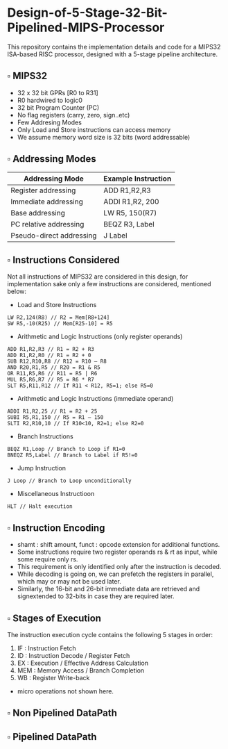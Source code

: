 # Design-of-5-Stage-32-Bit-Pipelined-MIPS-Processor
This repository contains the implementation details and code for a MIPS32 ISA-based RISC processor, designed with a 5-stage pipeline architecture.

## ▫️ MIPS32  
- 32 x 32 bit GPRs [R0 to R31]  
- R0 hardwired to logic0  
- 32 bit Program Counter (PC)  
- No flag registers (carry, zero, sign..etc)  
- Few Addresing Modes  
- Only Load and Store instructions can access memory  
- We assume memory word size is 32 bits (word addressable)  
## ▫️ Addressing Modes  
| Addressing Mode | Example Instruction |
| -------------- | -------------------------------------------------------------------------------------------------------------------------------------------------------------------- |
| Register addressing | ADD R1,R2,R3      |
| Immediate addressing | ADDI R1,R2, 200       |
| Base addressing      | LW R5, 150(R7)    |
| PC relative addressing  | BEQZ R3, Label   |
| Pseudo-direct addressing | J Label      |
## ▫️ Instructions Considered  
Not all instructions of MIPS32 are considered in this design, for implementation sake only a few instructions are considered, mentioned below:  
- Load and Store Instructions  
```
LW R2,124(R8) // R2 = Mem[R8+124]  
SW R5,-10(R25) // Mem[R25-10] = R5  
```
- Arithmetic and Logic Instructions (only register operands)  
```
ADD R1,R2,R3 // R1 = R2 + R3  
ADD R1,R2,R0 // R1 = R2 + 0  
SUB R12,R10,R8 // R12 = R10 – R8  
AND R20,R1,R5 // R20 = R1 & R5  
OR R11,R5,R6 // R11 = R5 | R6  
MUL R5,R6,R7 // R5 = R6 * R7  
SLT R5,R11,R12 // If R11 < R12, R5=1; else R5=0 
```
- Arithmetic and Logic Instructions (immediate operand)  
```
ADDI R1,R2,25 // R1 = R2 + 25  
SUBI R5,R1,150 // R5 = R1 – 150  
SLTI R2,R10,10 // If R10<10, R2=1; else R2=0 
```
- Branch Instructions  
```
BEQZ R1,Loop // Branch to Loop if R1=0  
BNEQZ R5,Label // Branch to Label if R5!=0  
```
- Jump Instruction  
```
J Loop // Branch to Loop unconditionally  
```
- Miscellaneous Instructioon  
```
HLT // Halt execution 
```

## ▫️ Instruction Encoding   
- shamt : shift amount, funct : opcode extension for additional functions.
- Some instructions require two register operands rs & rt as input, while some require only rs. 
- This requirement is only identified only after the instruction is decoded. 
- While decoding is going on, we can prefetch the registers in parallel, which may or may not be used later. 
- Similarly, the 16-bit and 26-bit immediate data are retrieved and signextended to 32-bits in case they are required later.  
## ▫️ Stages of Execution  
The instruction execution cycle contains the following 5 stages in order:  
1. IF : Instruction Fetch  
2. ID : Instruction Decode / Register Fetch  
3. EX : Execution / Effective Address Calculation  
4. MEM : Memory Access / Branch Completion  
5. WB : Register Write-back  
- micro operations not shown here.
## ▫️ Non Pipelined DataPath  
## ▫️ Pipelined DataPath  
